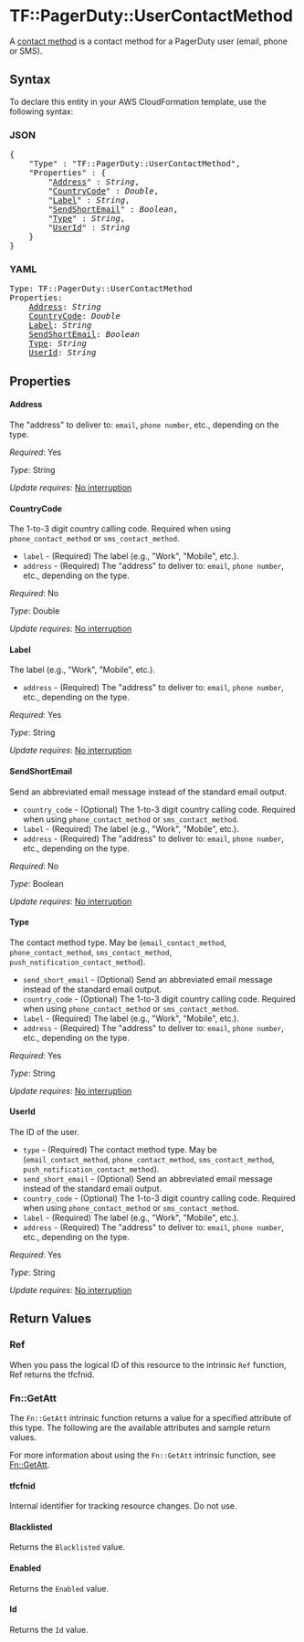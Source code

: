 # TF::PagerDuty::UserContactMethod

A [contact method](https://v2.developer.pagerduty.com/v2/page/api-reference#!/Users/get_users_id_contact_methods) is a contact method for a PagerDuty user (email, phone or SMS).

## Syntax

To declare this entity in your AWS CloudFormation template, use the following syntax:

### JSON

<pre>
{
    "Type" : "TF::PagerDuty::UserContactMethod",
    "Properties" : {
        "<a href="#address" title="Address">Address</a>" : <i>String</i>,
        "<a href="#countrycode" title="CountryCode">CountryCode</a>" : <i>Double</i>,
        "<a href="#label" title="Label">Label</a>" : <i>String</i>,
        "<a href="#sendshortemail" title="SendShortEmail">SendShortEmail</a>" : <i>Boolean</i>,
        "<a href="#type" title="Type">Type</a>" : <i>String</i>,
        "<a href="#userid" title="UserId">UserId</a>" : <i>String</i>
    }
}
</pre>

### YAML

<pre>
Type: TF::PagerDuty::UserContactMethod
Properties:
    <a href="#address" title="Address">Address</a>: <i>String</i>
    <a href="#countrycode" title="CountryCode">CountryCode</a>: <i>Double</i>
    <a href="#label" title="Label">Label</a>: <i>String</i>
    <a href="#sendshortemail" title="SendShortEmail">SendShortEmail</a>: <i>Boolean</i>
    <a href="#type" title="Type">Type</a>: <i>String</i>
    <a href="#userid" title="UserId">UserId</a>: <i>String</i>
</pre>

## Properties

#### Address

The "address" to deliver to: `email`, `phone number`, etc., depending on the type.

_Required_: Yes

_Type_: String

_Update requires_: [No interruption](https://docs.aws.amazon.com/AWSCloudFormation/latest/UserGuide/using-cfn-updating-stacks-update-behaviors.html#update-no-interrupt)

#### CountryCode

The 1-to-3 digit country calling code. Required when using `phone_contact_method` or `sms_contact_method`.
* `label` - (Required) The label (e.g., "Work", "Mobile", etc.).
* `address` - (Required) The "address" to deliver to: `email`, `phone number`, etc., depending on the type.

_Required_: No

_Type_: Double

_Update requires_: [No interruption](https://docs.aws.amazon.com/AWSCloudFormation/latest/UserGuide/using-cfn-updating-stacks-update-behaviors.html#update-no-interrupt)

#### Label

The label (e.g., "Work", "Mobile", etc.).
* `address` - (Required) The "address" to deliver to: `email`, `phone number`, etc., depending on the type.

_Required_: Yes

_Type_: String

_Update requires_: [No interruption](https://docs.aws.amazon.com/AWSCloudFormation/latest/UserGuide/using-cfn-updating-stacks-update-behaviors.html#update-no-interrupt)

#### SendShortEmail

Send an abbreviated email message instead of the standard email output.
* `country_code` - (Optional) The 1-to-3 digit country calling code. Required when using `phone_contact_method` or `sms_contact_method`.
* `label` - (Required) The label (e.g., "Work", "Mobile", etc.).
* `address` - (Required) The "address" to deliver to: `email`, `phone number`, etc., depending on the type.

_Required_: No

_Type_: Boolean

_Update requires_: [No interruption](https://docs.aws.amazon.com/AWSCloudFormation/latest/UserGuide/using-cfn-updating-stacks-update-behaviors.html#update-no-interrupt)

#### Type

The contact method type. May be (`email_contact_method`, `phone_contact_method`, `sms_contact_method`, `push_notification_contact_method`).
* `send_short_email` - (Optional) Send an abbreviated email message instead of the standard email output.
* `country_code` - (Optional) The 1-to-3 digit country calling code. Required when using `phone_contact_method` or `sms_contact_method`.
* `label` - (Required) The label (e.g., "Work", "Mobile", etc.).
* `address` - (Required) The "address" to deliver to: `email`, `phone number`, etc., depending on the type.

_Required_: Yes

_Type_: String

_Update requires_: [No interruption](https://docs.aws.amazon.com/AWSCloudFormation/latest/UserGuide/using-cfn-updating-stacks-update-behaviors.html#update-no-interrupt)

#### UserId

The ID of the user.
* `type` - (Required) The contact method type. May be (`email_contact_method`, `phone_contact_method`, `sms_contact_method`, `push_notification_contact_method`).
* `send_short_email` - (Optional) Send an abbreviated email message instead of the standard email output.
* `country_code` - (Optional) The 1-to-3 digit country calling code. Required when using `phone_contact_method` or `sms_contact_method`.
* `label` - (Required) The label (e.g., "Work", "Mobile", etc.).
* `address` - (Required) The "address" to deliver to: `email`, `phone number`, etc., depending on the type.

_Required_: Yes

_Type_: String

_Update requires_: [No interruption](https://docs.aws.amazon.com/AWSCloudFormation/latest/UserGuide/using-cfn-updating-stacks-update-behaviors.html#update-no-interrupt)

## Return Values

### Ref

When you pass the logical ID of this resource to the intrinsic `Ref` function, Ref returns the tfcfnid.

### Fn::GetAtt

The `Fn::GetAtt` intrinsic function returns a value for a specified attribute of this type. The following are the available attributes and sample return values.

For more information about using the `Fn::GetAtt` intrinsic function, see [Fn::GetAtt](https://docs.aws.amazon.com/AWSCloudFormation/latest/UserGuide/intrinsic-function-reference-getatt.html).

#### tfcfnid

Internal identifier for tracking resource changes. Do not use.

#### Blacklisted

Returns the <code>Blacklisted</code> value.

#### Enabled

Returns the <code>Enabled</code> value.

#### Id

Returns the <code>Id</code> value.

